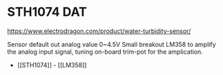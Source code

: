 
# STH1074 DAT

https://www.electrodragon.com/product/water-turbidity-sensor/

Sensor default out analog value 0~4.5V
Small breakout LM358 to amplify the analog input signal, tuning on-board trim-pot for the amplication.


- [[STH1074]] - [[LM358]]